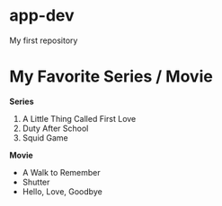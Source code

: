 # app-dev
My first repository

# My Favorite Series / Movie

**Series**

1. A Little Thing Called First Love
2. Duty After School
3. Squid Game

**Movie**

- A Walk to Remember
- Shutter
- Hello, Love, Goodbye
